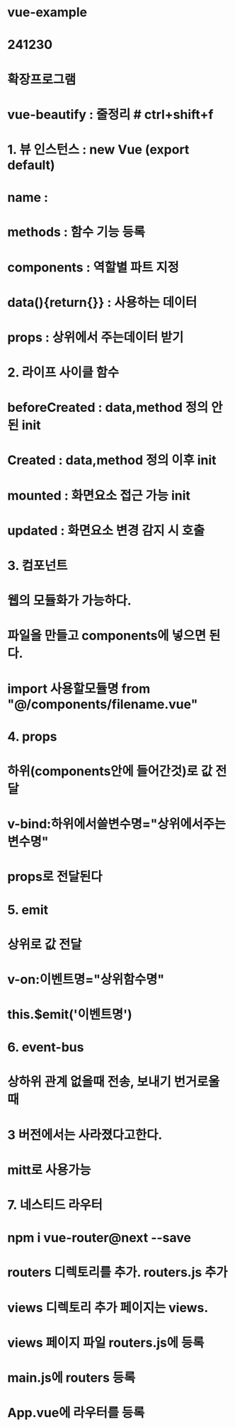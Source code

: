 # vue-example
# 241230

# 확장프로그램
# vue-beautify : 줄정리 # ctrl+shift+f


# 1. 뷰 인스턴스 : new Vue (export default)
#   name        : <div id=""> </div>
#   methods     : 함수 기능 등록
#   components  : 역할별 파트 지정
#   data(){return{}}    : 사용하는 데이터
#   props       : 상위에서 주는데이터 받기

# 2. 라이프 사이클 함수
#   beforeCreated : data,method 정의 안된 init
#   Created     : data,method 정의 이후 init
#   mounted     : 화면요소 접근 가능 init
#   updated     : 화면요소 변경 감지 시 호출

# 3. 컴포넌트
#   웹의 모듈화가 가능하다.
#   파일을 만들고 components에 넣으면 된다.
#   import 사용할모듈명 from "@/components/filename.vue"

# 4. props
#   하위(components안에 들어간것)로 값 전달
#   v-bind:하위에서쓸변수명="상위에서주는변수명"
#   props로 전달된다


# 5. emit
#   상위로 값 전달
#   v-on:이벤트명="상위함수명"
#   this.$emit('이벤트명')


# 6. event-bus
#   상하위 관계 없을때 전송, 보내기 번거로울때
#   3 버전에서는 사라졌다고한다.
#   mitt로 사용가능


# 7. 네스티드 라우터
#   npm i vue-router@next --save
#   routers 디렉토리를 추가. routers.js 추가
#   views 디렉토리 추가 페이지는 views. 
#   views 페이지 파일 routers.js에 등록
#   main.js에 routers 등록
#   App.vue에 라우터를 등록